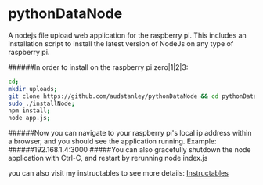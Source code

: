 # pythonDataNode
A nodejs file upload web application for the raspberry pi. This includes an installation script to install the latest version of NodeJs on any type of raspberry pi.

######In order to install on the raspberry pi zero|1|2|3:
```sh
cd;
mkdir uploads;
git clone https://github.com/audstanley/pythonDataNode && cd pythonDataNode;
sudo ./installNode;
npm install;
node app.js;
```

######Now you can navigate to your raspberry pi's local ip address within a browser, and you should see the application running. Example:
######192.168.1.4:3000
#####You can also gracefully shutdown the node application with Ctrl-C, and restart by rerunning node index.js


you can also visit my instructables to see more details: [Instructables](http://www.instructables.com/id/Raspberry-Pi-File-Uploader/)
